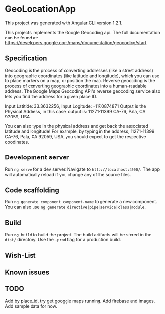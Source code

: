 # GeoLocationApp

This project was generated with [Angular CLI](https://github.com/angular/angular-cli) version 1.2.1.

This projects implements the Google Geocoding api.  The full documentation can be found at:
https://developers.google.com/maps/documentation/geocoding/start

## Specification

Geocoding is the process of converting addresses (like a street address) into geographic coordinates (like latitude and longitude), which you can use to place markers on a map, or position the map.
Reverse geocoding is the process of converting geographic coordinates into a human-readable address. The Google Maps Geocoding API's reverse geocoding service also lets you find the address for a given place ID.

Input Latitide: 33.3632256, Input Logitude: -117.0874871
Output is the Physical Address, in this case, output is: 11271-11399 CA-76, Pala, CA 92059, USA

You can also type in the physical address and get back the associated latitude and longitude!
For example, by typing in the address, 11271-11399 CA-76, Pala, CA 92059, USA, you should expect to get the respective coodinates.









## Development server

Run `ng serve` for a dev server. Navigate to `http://localhost:4200/`. The app will automatically reload if you change any of the source files.

## Code scaffolding

Run `ng generate component component-name` to generate a new component. You can also use `ng generate directive|pipe|service|class|module`.

## Build

Run `ng build` to build the project. The build artifacts will be stored in the `dist/` directory. Use the `-prod` flag for a production build.

## Wish-List

## Known issues

## TODO
Add by place_id, try get googgle maps running.
Add firebase and images.
Add sample data for now.
